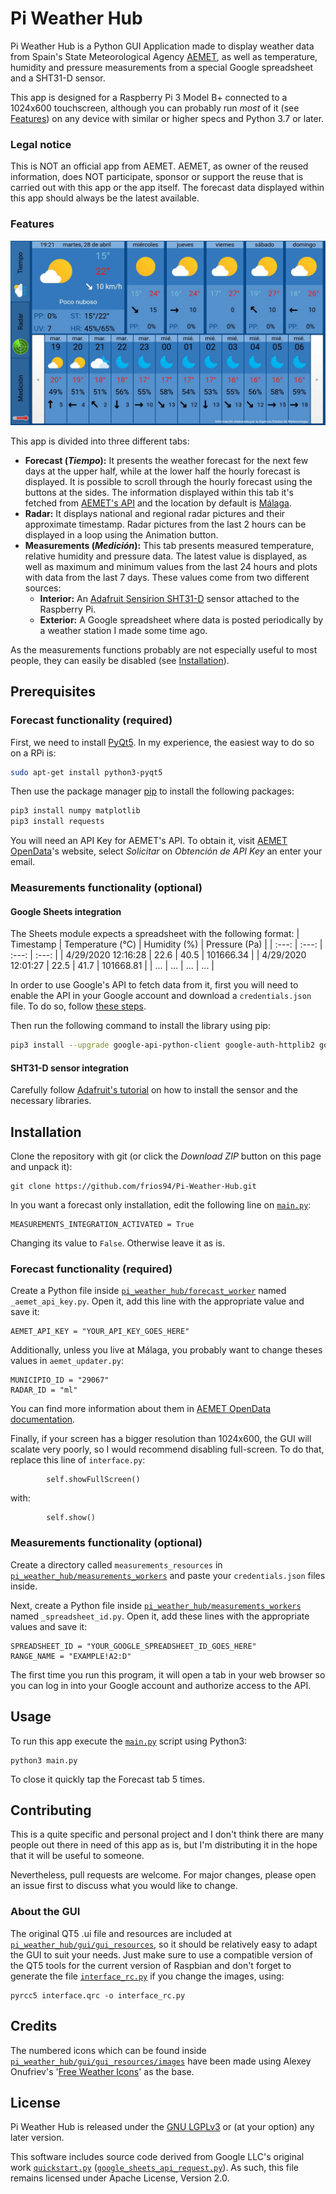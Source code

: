 # Pi Weather Hub

Pi Weather Hub is a Python GUI Application made to display weather data from Spain's State Meteorological Agency [AEMET](https://www.aemet.es), as well as temperature, humidity and pressure measurements from a special Google spreadsheet and a SHT31-D sensor.

This app is designed for a Raspberry Pi 3 Model B+ connected to a 1024x600 touchscreen, although you can probably run *most* of it (see [Features](#Features)) on any device with similar or higher specs and Python 3.7 or later.

### Legal notice
This is NOT an official app from AEMET. AEMET, as owner of the reused information, does NOT participate, sponsor or support the reuse that is carried out with this app or the app itself. The forecast data displayed within this app should always be the latest available.

### Features 
![Demo](demo.gif)

This app is divided into three different tabs:
* **Forecast (_Tiempo_):** It presents the weather forecast for the next few days at the upper half, while at the lower half the hourly forecast is displayed. It is possible to scroll through the hourly forecast using the buttons at the sides. The information displayed within this tab it's fetched from [AEMET's API](https://opendata.aemet.es) and the location by default is [Málaga](http://www.malagaturismo.com/en).
* **Radar:** It displays national and regional radar pictures and their approximate timestamp. Radar pictures from the last 2 hours can be displayed in a loop using the Animation button.
* **Measurements (_Medición_):** This tab presents measured temperature, relative humidity and pressure data. The latest value is displayed, as well as maximum and minimum values from the last 24 hours and plots with data from the last 7 days. These values come from two different sources:
  * **Interior:** An [Adafruit Sensirion SHT31-D](https://www.adafruit.com/product/2857) sensor attached to the Raspberry Pi.
  * **Exterior:** A Google spreadsheet where data is posted periodically by a weather station I made some time ago.

As the measurements functions probably are not especially useful to most people, they can easily be disabled (see [Installation](#Installation)).

## Prerequisites
### Forecast functionality (required)
First, we need to install [PyQt5](https://www.riverbankcomputing.com/software/pyqt/download5). In my experience, the easiest way to do so on a RPi is:

```bash
sudo apt-get install python3-pyqt5
```

Then use the package manager [pip](https://pip.pypa.io/en/stable/) to install the following packages:

```bash
pip3 install numpy matplotlib
pip3 install requests
```
You will need an API Key for AEMET's API. To obtain it, visit [AEMET OpenData](https://opendata.aemet.es)'s website, select *Solicitar* on *Obtención de API Key* an enter your email.

### Measurements functionality (optional)
#### Google Sheets integration
The Sheets module expects a spreadsheet with the following format:
| Timestamp | Temperature (°C) | Humidity (%) | Pressure (Pa) |
| :---: | :---: | :---: | :---: |
| 4/29/2020 12:16:28 | 22.6 | 40.5 | 101666.34 |
| 4/29/2020 12:01:27 | 22.5 | 41.7 | 101668.81 |
| ... | ... | ... | ... |

In order to use Google's API to fetch data from it, first you will need to enable the API in your Google account and download a `credentials.json` file. To do so, follow [these steps](https://developers.google.com/sheets/api/quickstart/python#step_1_turn_on_the).

Then run the following command to install the library using pip:
```bash
pip3 install --upgrade google-api-python-client google-auth-httplib2 google-auth-oauthlib
```
#### SHT31-D sensor integration
Carefully follow [Adafruit's tutorial](https://learn.adafruit.com/adafruit-sht31-d-temperature-and-humidity-sensor-breakout/python-circuitpython#python-installation-of-sht31d-library-5-6) on how to install the sensor and the necessary libraries.

## Installation
Clone the repository with git (or click the *Download ZIP* button on this page and unpack it):
```
git clone https://github.com/frios94/Pi-Weather-Hub.git
```
In you want a forecast only installation, edit the following line on [`main.py`](pi_weather_hub/main.py):
```
MEASUREMENTS_INTEGRATION_ACTIVATED = True
```
Changing its value to `False`. Otherwise leave it as is.
### Forecast functionality (required)
Create a Python file inside [`pi_weather_hub/forecast_worker`](pi_weather_hub/forecast_worker) named `_aemet_api_key.py`. Open it, add this line with the appropriate value and save it:
```
AEMET_API_KEY = "YOUR_API_KEY_GOES_HERE"
```
Additionally, unless you live at Málaga, you probably want to change theses values in `aemet_updater.py`:
```
MUNICIPIO_ID = "29067"
RADAR_ID = "ml"
```
You can find more information about them in [AEMET OpenData documentation](https://opendata.aemet.es/dist/index.html).

Finally, if your screen has a bigger resolution than 1024x600, the GUI will scalate very poorly, so I would recommend disabling full-screen. To do that, replace this line of `interface.py`:
```
        self.showFullScreen()
```
with:
```
        self.show()
```

### Measurements functionality (optional)
Create a directory called `measurements_resources` in [`pi_weather_hub/measurements_workers`](pi_weather_hub/measurements_workers) and paste your `credentials.json` files inside.

Next, create a Python file inside [`pi_weather_hub/measurements_workers`](pi_weather_hub/measurements_workers) named `_spreadsheet_id.py`. Open it, add these lines with the appropriate values and save it:
```
SPREADSHEET_ID = "YOUR_GOOGLE_SPREADSHEET_ID_GOES_HERE"
RANGE_NAME = "EXAMPLE!A2:D"
```
The first time you run this program, it will open a tab in your web browser so you can log in into your Google account and authorize access to the API.

## Usage
To run this app execute the [`main.py`](pi_weather_hub/main.py) script using Python3:
```
python3 main.py
```
To close it quickly tap the Forecast tab 5 times.

## Contributing
This is a quite specific and personal project and I don't think there are many people out there in need of this app as is, but I'm distributing it in the hope that it will be useful to someone.

Nevertheless, pull requests are welcome. For major changes, please open an issue first to discuss what you would like to change.
### About the GUI
The original QT5 .ui file and resources are included at [`pi_weather_hub/gui/gui_resources`](pi_weather_hub/gui/gui_resources), so it should be relatively easy to adapt the GUI to suit your needs. Just make sure to use a compatible version of the QT5 tools for the current version of Raspbian and don't forget to generate the file [`interface_rc.py`](pi_weather_hub/gui/gui_resources/interface_rc.py) if you change the images, using:
```
pyrcc5 interface.qrc -o interface_rc.py
```

## Credits
The numbered icons which can be found inside [`pi_weather_hub/gui/gui_resources/images`](pi_weather_hub/gui/gui_resources/images) have been made using Alexey Onufriev's '[Free Weather Icons](https://dribbble.com/shots/3761552-Free-Weather-Icons)' as the base.

## License
Pi Weather Hub is released under the [GNU LGPLv3](https://choosealicense.com/licenses/lgpl-3.0/) or (at your option) any later version.

This software includes source code derived from Google LLC's original work [`quickstart.py`](https://github.com/gsuitedevs/python-samples/blob/master/sheets/quickstart/quickstart.py) ([`google_sheets_api_request.py`](pi_weather_hub/measurements_workers/measurements_modules/google_sheets_api_request.py)). As such, this file remains licensed under Apache License, Version 2.0.
